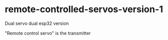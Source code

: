 # remote-controlled-servos-version-1
Dual servo dual esp32 version 

"Remote control servo" is the transmitter
